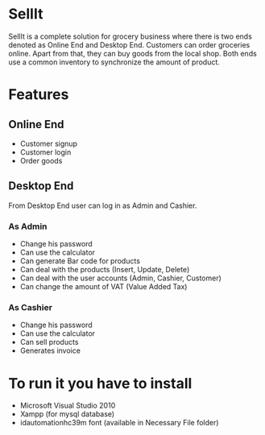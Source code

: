 # SellIt
SellIt is a complete solution for grocery business where there is two ends denoted as Online End and Desktop End. Customers can order groceries online. Apart from that, they can buy goods from the local shop. Both ends use a common inventory to synchronize the amount of product.
# Features

## Online End
* Customer signup
* Customer login
* Order goods

## Desktop End
From Desktop End user can log in as Admin and Cashier.  

### As Admin
* Change his password
* Can use the calculator
* Can generate Bar code for products
* Can deal with the products (Insert, Update, Delete)
* Can deal with the user accounts (Admin, Cashier, Customer)
* Can change the amount of VAT (Value Added Tax)

### As Cashier
* Change his password
* Can use the calculator
* Can sell products
* Generates invoice

# To run it you have to install
* Microsoft Visual Studio 2010
* Xampp (for mysql database)
* idautomationhc39m font (available in Necessary File folder)